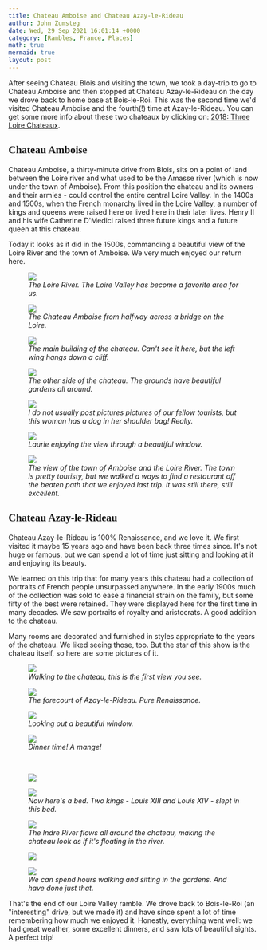```yaml
---
title: Chateau Amboise and Chateau Azay-le-Rideau
author: John Zumsteg
date: Wed, 29 Sep 2021 16:01:14 +0000
category: [Rambles, France, Places]
math: true
mermaid: true
layout: post
---
```

After seeing Chateau Blois and visiting the town, we took a day-trip to go to Chateau Amboise and then stopped at Chateau Azay-le-Rideau on the day we drove back to home base at Bois-le-Roi. This was the second time we'd visited Chateau Amboise and the fourth(!) time at Azay-le-Rideau. You can get some more info about these two chateaux by clicking on: <a href="http://zumsteg.us/?p=4833">2018: Three Loire Chateaux</a>.
<h2 style="font-family: verdana;">Chateau Amboise</h2>
Chateau Amboise, a thirty-minute drive from Blois, sits on a point of land between the Loire river and what used to be the Amasse river (which is now under the town of Amboise). From this position the chateau and its owners - and their armies - could control the entire central Loire Valley. In the 1400s and 1500s, when the French monarchy lived in the Loire Valley, a number of kings and queens were raised here or lived here in their later lives. Henry II and his wife Catherine D'Medici raised three future kings and a future queen at this chateau.

Today it looks as it did in the 1500s, commanding a beautiful view of the Loire River and the town of Amboise. We very much enjoyed our return here.

<figure class = "landscape">
	<img src="{{site.url}}/assets/images/2021/09/DSC01585.jpg"/>
	<figcaption><em>The Loire River. The Loire Valley has become a favorite area for us.</em></figcaption>
</figure>



<figure>
	<img src="{{site.url}}/assets/images/2021/09/DSC01584.jpg"/>
	<figcaption><em>The Chateau Amboise from halfway across a bridge on the Loire.</em></figcaption>
</figure>



<figure>
	<img src="{{site.url}}/assets/images/2021/09/DSC01537.jpg"/>
	<figcaption><em>The main building of the chateau. Can't see it here, but the left wing hangs down a cliff.</em></figcaption>
</figure>



<figure>
	<img src="{{site.url}}/assets/images/2021/09/DSC01562.jpg"/>
	<figcaption><em>The other side of the chateau. The grounds have beautiful gardens all around.</em></figcaption>
</figure>



<figure>
	<img src="{{site.url}}/assets/images/2021/09/DSC01555.jpg"/>
	<figcaption><em>I do not usually post pictures pictures of our fellow tourists, but this woman has a dog in her shoulder bag! Really.</em></figcaption>
</figure>



<figure>
	<img src="{{site.url}}/assets/images/2021/09/DSC01552.jpg"/>
	<figcaption><em>Laurie enjoying the view through a beautiful window.</em></figcaption>
</figure>



<figure>
	<img src="{{site.url}}/assets/images/2021/09/DSC01538.jpg"/>
	<figcaption><em>The view of the town of Amboise and the Loire River. The town is pretty touristy, but we walked a ways to find a restaurant off the beaten path that we enjoyed last trip. It was still there, still excellent.</em></figcaption>
</figure>


<h2 style="font-family: verdana;">Chateau Azay-le-Rideau</h2>
Chateau Azay-le-Rideau is 100% Renaissance, and we love it. We first visited it maybe 15 years ago and have been back three times since. It's not huge or famous, but we can spend a lot of time just sitting and looking at it and enjoying its beauty.

We learned on this trip that for many years this chateau had a collection of portraits of French people unsurpassed anywhere. In the early 1900s much of the collection was sold to ease a financial strain on the family, but some fifty of the best were retained. They were displayed here for the first time in many decades. We saw portraits of royalty and aristocrats. A good addition to the chateau.&nbsp;

Many rooms are decorated and furnished in styles appropriate to the years of the chateau. We liked seeing those, too. But the star of this show is the chateau itself, so here are some pictures of it.

<figure>
	<img src="{{site.url}}/assets/images/2021/09/DSC01587.jpg"/>
	<figcaption><em>Walking to the chateau, this is the first view you see.</em></figcaption>
</figure>



<figure>
	<img src="{{site.url}}/assets/images/2021/09/DSC01617.jpg"/>
	<figcaption><em>The forecourt of Azay-le-Rideau. Pure Renaissance.</em></figcaption>
</figure>



<figure>
	<img src="{{site.url}}/assets/images/2021/09/DSC01605.jpg"/>
	<figcaption><em>Looking out a beautiful window.</em></figcaption>
</figure>



<figure>
	<img src="{{site.url}}/assets/images/2021/09/DSC01607.jpg"/>
	<figcaption><em>Dinner time! À&nbsp;mange!</em></figcaption>
</figure>



&nbsp;

<figure>
	<img src="{{site.url}}/assets/images/2021/09/DSC01609.jpg"/>
	<figcaption></figcaption>
</figure>



<figure>
	<img src="{{site.url}}/assets/images/2021/09/DSC01599.jpg"/>
	<figcaption><em>Now here's a bed. Two kings - Louis XIII and Louis XIV - slept in this bed.</em></figcaption>
</figure>



<figure>
	<img src="{{site.url}}/assets/images/2021/09/DSC01622.jpg"/>
	<figcaption><em>The Indre River flows all around the chateau, making the chateau look as if it's floating in the river.</em></figcaption>
</figure>



<figure>
	<img src="{{site.url}}/assets/images/2021/09/DSC01618.jpg"/>
	<figcaption></figcaption>
</figure>



<figure>
	<img src="{{site.url}}/assets/images/2021/09/DSC01631.jpg"/>
	<figcaption><em>We can spend hours walking and sitting in the gardens. And have done just that.</em></figcaption>
</figure>



That's the end of our Loire Valley ramble. We drove back to Bois-le-Roi (an "interesting" drive, but we made it) and have since spent a lot of time remembering how much we enjoyed it. Honestly, everything went well: we had great weather, some excellent dinners, and saw lots of beautiful sights. A perfect trip!
